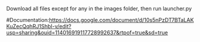 Download all files except for any  in the images folder, then run launcher.py



#Documentation:https://docs.google.com/document/d/10s5nPzDT7BTaLAKKuZecQqhRJ1ShbI-v/edit?usp=sharing&ouid=114016919117728992637&rtpof=true&sd=true
